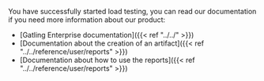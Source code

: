 You have successfully started load testing, you can read our documentation if you need more information about our product:

- [Gatling Enterprise documentation]({{< ref "../../" >}})
- [Documentation about the creation of an artifact]({{< ref "../../reference/user/reports" >}})
- [Documentation about how to use the reports]({{< ref "../../reference/user/reports" >}})
